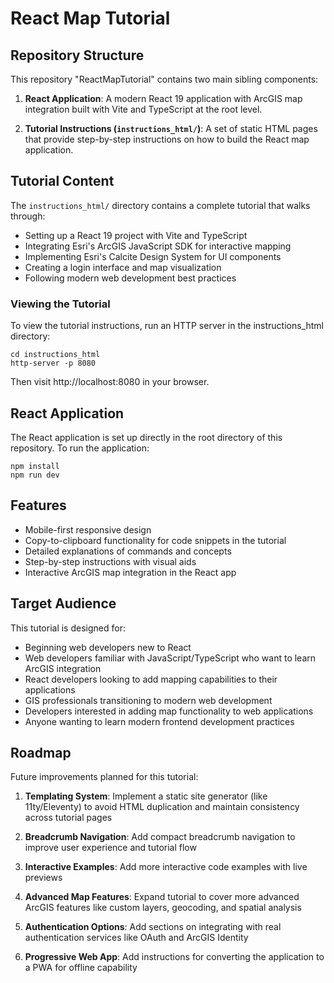 # React Map Tutorial

## Repository Structure

This repository "ReactMapTutorial" contains two main sibling components:

1. **React Application**: A modern React 19 application with ArcGIS map integration built with Vite and TypeScript at the root level.

2. **Tutorial Instructions (`instructions_html/`)**: A set of static HTML pages that provide step-by-step instructions on how to build the React map application.

## Tutorial Content

The `instructions_html/` directory contains a complete tutorial that walks through:

- Setting up a React 19 project with Vite and TypeScript
- Integrating Esri's ArcGIS JavaScript SDK for interactive mapping
- Implementing Esri's Calcite Design System for UI components
- Creating a login interface and map visualization
- Following modern web development best practices

### Viewing the Tutorial

To view the tutorial instructions, run an HTTP server in the instructions_html directory:

```
cd instructions_html
http-server -p 8080
```

Then visit http://localhost:8080 in your browser.

## React Application

The React application is set up directly in the root directory of this repository. To run the application:

```
npm install
npm run dev
```

## Features

- Mobile-first responsive design
- Copy-to-clipboard functionality for code snippets in the tutorial
- Detailed explanations of commands and concepts
- Step-by-step instructions with visual aids
- Interactive ArcGIS map integration in the React app

## Target Audience

This tutorial is designed for:

- Beginning web developers new to React
- Web developers familiar with JavaScript/TypeScript who want to learn ArcGIS integration
- React developers looking to add mapping capabilities to their applications
- GIS professionals transitioning to modern web development
- Developers interested in adding map functionality to web applications
- Anyone wanting to learn modern frontend development practices

## Roadmap

Future improvements planned for this tutorial:

1. **Templating System**: Implement a static site generator (like 11ty/Eleventy) to avoid HTML duplication and maintain consistency across tutorial pages

2. **Breadcrumb Navigation**: Add compact breadcrumb navigation to improve user experience and tutorial flow

3. **Interactive Examples**: Add more interactive code examples with live previews

4. **Advanced Map Features**: Expand tutorial to cover more advanced ArcGIS features like custom layers, geocoding, and spatial analysis

5. **Authentication Options**: Add sections on integrating with real authentication services like OAuth and ArcGIS Identity

6. **Progressive Web App**: Add instructions for converting the application to a PWA for offline capability
